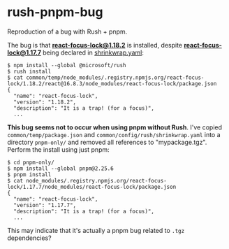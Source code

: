 # rush-pnpm-bug

Reproduction of a bug with Rush + pnpm.

The bug is that **react-focus-lock@1.18.2** is installed, despite **react-focus-lock@1.17.7** being declared in [shrinkwrap.yaml](common/config/rush/shrinkwrap.yaml):

```shell
$ npm install --global @microsoft/rush
$ rush install
$ cat common/temp/node_modules/.registry.npmjs.org/react-focus-lock/1.18.2/react@16.8.3/node_modules/react-focus-lock/package.json
{
  "name": "react-focus-lock",
  "version": "1.18.2",
  "description": "It is a trap! (for a focus)",
  ...
```

**This bug seems not to occur when using pnpm without Rush**. I've copied `common/temp/package.json` and `common/config/rush/shrinkwrap.yaml` into a directory `pnpm-only/` and removed all references to "mypackage.tgz". Perform the install using just pnpm:

```shell
$ cd pnpm-only/
$ npm install --global pnpm@2.25.6
$ pnpm install
$ cat node_modules/.registry.npmjs.org/react-focus-lock/1.17.7/node_modules/react-focus-lock/package.json
{
  "name": "react-focus-lock",
  "version": "1.17.7",
  "description": "It is a trap! (for a focus)",
  ...
```

This may indicate that it's actually a pnpm bug related to `.tgz` dependencies?
